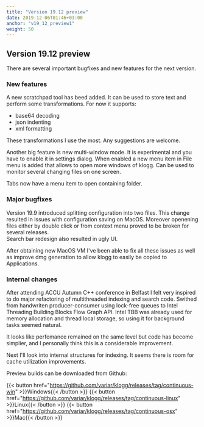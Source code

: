 ```yaml
---
title: "Version 19.12 preview"
date: 2019-12-06T01:46+03:00
anchor: "v19_12_preview1"
weight: 50
---
```


## Version 19.12 preview

There are several important bugfixes and new features for the next version.

### New features

A new scratchpad tool has beed added. It can be used to store text
and perform some transformations. For now it supports:
 - base64 decoding
 - json indenting
 - xml formatting

These transformations I use the most. Any suggestions are welcome.

Another big feature is new multi-window mode. It is experimental and 
you have to enable it in settings dialog. When enabled a new menu
item in File menu is added that allows to open more windows of klogg.
Can be used to monitor several changing files on one screen.

Tabs now have a menu item to open containing folder.

### Major bugfixes

Version 19.9 introduced splitting configuration into two files. This change resulted in
issues with configuration saving on MacOS. Moreover openening files 
either by double click or from context menu proved to be broken for several releases.  
Search bar redesign also resulted in ugly UI.

After obtaining new MacOS VM I've been able to fix all these issues as well as 
improve dmg generation to allow klogg to easily be copied to Applications.

### Internal changes
After attending ACCU Autumn C++ conference in Belfast I felt very inspired 
to do major refactoring of multithreaded indexing and search code.
Swithed from handwriten producer-consumer using lock-free queues to Intel
Threading Building Blocks Flow Graph API. Intel TBB was already used for memory
allocation and thread local storage, so using it for background tasks seemed natural.

It looks like perfomance remained on the same level but code has become simplier,
and I personally think this is a considerable improvement.

Next I'll look into internal structures for indexing. It seems there is room
for cache utilization improvements.


Preview builds can be downloaded from Github: 

{{< button href="https://github.com/variar/klogg/releases/tag/continuous-win" >}}Windows{{< /button >}}
{{< button href="https://github.com/variar/klogg/releases/tag/continuous-linux" >}}Linux{{< /button >}}
{{< button href="https://github.com/variar/klogg/releases/tag/continuous-osx" >}}Mac{{< /button >}}
